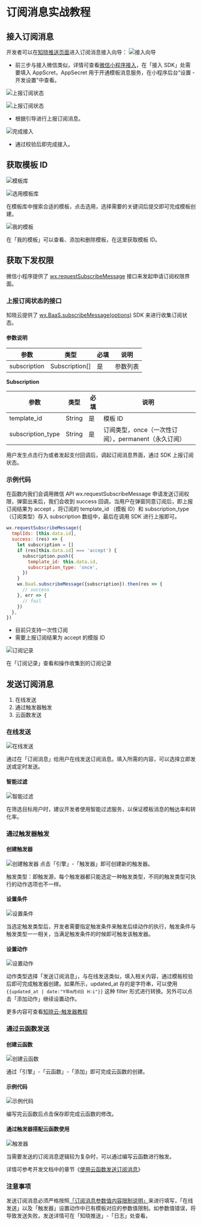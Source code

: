 # 订阅消息实战教程

## 接入订阅消息
开发者可以在[知晓推送页面](https://cloud.minapp.com/dashboard/#/app/wechat-template-message/subscribe-message/)进入订阅消息接入向导：
![接入向导](../../images/practice/subscribe-message/guide.png)

* 前三步与接入微信类似，详情可查看[微信小程序接入](/js-sdk/wechat/how-to.md)，在「接入 SDK」处需要填入 AppScret，AppSecret 用于开通模板消息服务，在小程序后台“设置 - 开发设置”中查看。

![上报订阅状态](../../images/practice/subscribe-message/report.png)

![上报订阅状态](../../images/practice/subscribe-message/example.png)

* 根据引导进行上报订阅消息。

![完成接入](../../images/practice/subscribe-message/complete.png)

* 通过校验后即完成接入。

## 获取模板 ID
![模板库](../../images/practice/subscribe-message/library.png)

![选用模板库](../../images/practice/subscribe-message/library-example.png)

在模板库中搜索合适的模板，点击选用，选择需要的关键词后提交即可完成模板创建。

![我的模板](../../images/practice/subscribe-message/my-library.png)

在「我的模板」可以查看、添加和删除模板，在这里获取模板 ID。

## 获取下发权限
微信小程序提供了 [wx.requestSubscribeMessage](https://developers.weixin.qq.com/miniprogram/dev/api/open-api/subscribe-message/wx.requestSubscribeMessage.html) 接口来发起申请订阅权限界面。

### 上报订阅状态的接口
知晓云提供了 [wx.BaaS.subscribeMessage(options)](/js-sdk/wechat/subscribe-message.md) SDK 来进行收集订阅状态。

#### 参数说明
| 参数          | 类型           | 必填    | 说明    |
|--------------|----------------|--------|--------|
| subscription | Subscription[] |是      | 参数列表 |

**Subscription**

| 参数                | 类型           | 必填    | 说明    |
|--------------------|----------------|--------|--------|
| template_id        | String          |是      | 模板 ID |
| subscription_type  | String          |是      | 订阅类型，once（一次性订阅），permanent（永久订阅） |

用户发生点击行为或者发起支付回调后，调起订阅消息界面，通过 SDK 上报订阅状态。

### 示例代码

在函数内我们会调用微信 API wx.requestSubscribeMessage 申请发送订阅权限，弹窗出来后，我们会收到 success 回调，当用户在弹窗同意订阅后，即上报订阅结果为 accept ，将订阅的 template_id （模板 ID）和 subscription_type（订阅类型）存入 subscription 数组中，最后在调用 SDK 进行上报即可。

```js
wx.requestSubscribeMessage({
  tmplIds: [this.data.id],
  success: (res) => {
    let subscription = []
    if (res[this.data.id] === 'accept') {
      subscription.push({
        template_id: this.data.id,
        subscription_type: 'once',
      })
    }
    wx.BaaS.subscribeMessage({subscription}).then(res => {
      // success
    }, err => {
      // fail
    })
  },
})
```
* 目前只支持一次性订阅
* 需要上报订阅结果为 accept 的模版 ID

![订阅记录](../../images/practice/subscribe-message/record.png)

在「订阅记录」查看和操作收集到的订阅记录

## 发送订阅消息
1. 在线发送
2. 通过触发器触发
3. 云函数发送

### 在线发送

![在线发送](../../images/practice/subscribe-message/send-message.png)

通过在「订阅消息」给用户在线发送订阅消息。填入所需的内容，可以选择立即发送或定时发送。

#### 智能过滤
![智能过滤](../../images/practice/subscribe-message/filter.png)

在筛选目标用户时，建议开发者使用智能过滤服务，以保证模板消息的触达率和转化率。

### 通过触发器触发
#### 创建触发器
![创建触发器](../../images/practice/subscribe-message/create-trigger.png)
点击「引擎」-「触发器」即可创建新的触发器。

触发类型：即触发源，每个触发器都只能选定一种触发类型，不同的触发类型可执行的动作选项也不一样。

#### 设置条件
![设置条件](../../images/practice/subscribe-message/set-condition.png)

当选定触发类型后，开发者需要指定触发条件来触发后续动作的执行，触发条件与触发类型一一相关，当满足触发条件的时候即可触发该触发器。

#### 设置动作
![设置动作](../../images/practice/subscribe-message/set-action.png)

动作类型选择「发送订阅消息」，与在线发送类似，填入相关内容，通过模板校验后即可完成触发器创建。如果所示，updated_at 存的是字符串，可以使用 ```{{updated_at | date:"Y年m月d日 H:i"}}``` 这种 filter 形式进行转换。另外可以点击「添加动作」继续设置动作。

更多内容可查看[知晓云-触发器教程](../../dashboard/basic-services/trigger.md)

### 通过云函数发送
#### 创建云函数
![创建云函数](../../images/practice/subscribe-message/create-cloud-function.png)

通过「引擎」-「云函数」-「添加」即可完成云函数的创建。

#### 示例代码
![示例代码](../../images/practice/subscribe-message/cloud-function-example.png)

编写完云函数后点击保存即完成云函数的修改。

#### 通过触发器搭配云函数使用
![触发器](../../images/practice/subscribe-message/cloud-function-action.png)

当需要发送的订阅消息逻辑较为复杂时，可以通过编写云函数进行触发。

详情可参考开发文档中的章节《[使用云函数发送订阅消息](/cloud-function/node-sdk/wechat-subscribe-message.md)》

### 注意事项
发送订阅消息必须严格按照[「订阅消息参数值内容限制说明」](https://developers.weixin.qq.com/miniprogram/dev/api-backend/open-api/subscribe-message/subscribeMessage.send.html)来进行填写，「在线发送」以及「触发器」设置动作中已有模板对应的参数值限制。如参数值错误，将导致发送失败，发送详情可在「知晓推送」-「日志」处查看。
